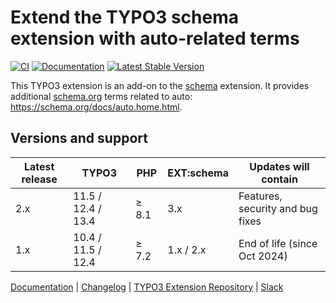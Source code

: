 # Extend the TYPO3 schema extension with auto-related terms

[![CI](https://github.com/brotkrueml/schema-auto/actions/workflows/ci.yml/badge.svg)](https://github.com/brotkrueml/schema-auto/actions/workflows/ci.yml)
[![Documentation](https://github.com/brotkrueml/schema-auto/actions/workflows/docs.yaml/badge.svg)](https://github.com/brotkrueml/schema-auto/actions/workflows/docs.yaml)
[![Latest Stable Version](https://img.shields.io/packagist/v/brotkrueml/schema-auto.svg?label=stable)](https://packagist.org/packages/brotkrueml/schema-auto)

This TYPO3 extension is an add-on to the
[schema](https://extensions.typo3.org/extension/schema) extension.
It provides additional [schema.org](https://schema.org/) terms
related to auto: https://schema.org/docs/auto.home.html.

## Versions and support

| Latest release | TYPO3              | PHP   | EXT:schema | Updates will contain             |
|----------------|--------------------|-------|------------|----------------------------------|
| 2.x            | 11.5 / 12.4 / 13.4 | ≥ 8.1 | 3.x        | Features, security and bug fixes |
| 1.x            | 10.4 / 11.5 / 12.4 | ≥ 7.2 | 1.x / 2.x  | End of life (since Oct 2024)     |

[Documentation](https://docs.typo3.org/p/brotkrueml/schema-auto/main/en-us/) |
[Changelog](https://github.com/brotkrueml/schema-auto/blob/main/CHANGELOG.md) |
[TYPO3 Extension Repository](https://extensions.typo3.org/extension/schema_auto) |
[Slack](https://typo3.slack.com/app_redirect?channel=CV36M73D5)
